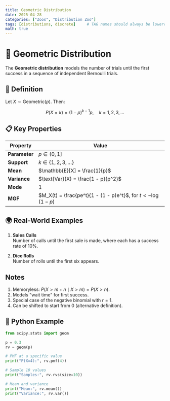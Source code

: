 ```yaml
---
title: Geometric Distribution
date: 2025-04-28
categories: ["Zoos", "Distribution Zoo"]
tags: [distributions, discrete]     # TAG names should always be lowercase
math: true
---
```


# 🎲 Geometric Distribution

The **Geometric distribution** models the number of trials until the first success in a sequence of independent Bernoulli trials.

## 📌 Definition

Let $X \sim \text{Geometric}(p)$. Then:

$$
P(X = k) = (1 - p)^{k - 1} p, \quad k = 1, 2, 3, \dots
$$

## 📋 Key Properties

| Property             | Value                              |
|----------------------|--------------------------------------|
| **Parameter**        | $p \in (0, 1]$                      |
| **Support**          | $k \in \{1, 2, 3, \dots\}$          |
| **Mean**             | $\mathbb{E}[X] = \frac{1}{p}$       |
| **Variance**         | $\text{Var}(X) = \frac{1 - p}{p^2}$ |
| **Mode**             | $1$                                 |
| **MGF**              | $M_X(t) = \frac{pe^t}{1 - (1 - p)e^t}$, for $t < -\log(1 - p)$ |

## 🌍 Real-World Examples

1. **Sales Calls**  
   Number of calls until the first sale is made, where each has a success rate of 10%.

2. **Dice Rolls**  
   Number of rolls until the first six appears.

## Notes

1. Memoryless: $P(X > m + n \mid X > m) = P(X > n)$.
2. Models "wait time" for first success.
3. Special case of the negative binomial with $r = 1$.
4. Can be shifted to start from $0$ (alternative definition).

## 🐍 Python Example

```python
from scipy.stats import geom

p = 0.3
rv = geom(p)

# PMF at a specific value
print("P(X=4):", rv.pmf(4))

# Sample 10 values
print("Samples:", rv.rvs(size=10))

# Mean and variance
print("Mean:", rv.mean())
print("Variance:", rv.var())
```